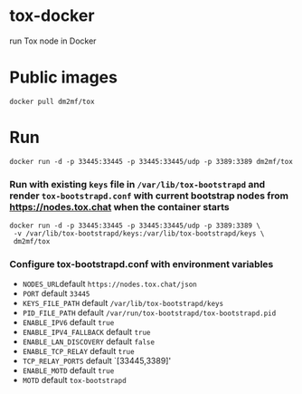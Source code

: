 # tox-docker
run Tox node in Docker

# Public images
`docker pull dm2mf/tox`

# Run
````
docker run -d -p 33445:33445 -p 33445:33445/udp -p 3389:3389 dm2mf/tox
````

### Run with existing `keys` file in `/var/lib/tox-bootstrapd` and render `tox-bootstrapd.conf` with current bootstrap nodes from https://nodes.tox.chat when the container starts
````
docker run -d -p 33445:33445 -p 33445:33445/udp -p 3389:3389 \
 -v /var/lib/tox-bootstrapd/keys:/var/lib/tox-bootstrapd/keys \
 dm2mf/tox
````

### Configure tox-bootstrapd.conf with environment variables
- `NODES_URL`default `https://nodes.tox.chat/json`
- `PORT` default `33445`
- `KEYS_FILE_PATH` default `/var/lib/tox-bootstrapd/keys`
- `PID_FILE_PATH` default `/var/run/tox-bootstrapd/tox-bootstrapd.pid`
- `ENABLE_IPV6` default `true`
- `ENABLE_IPV4_FALLBACK` default `true`
- `ENABLE_LAN_DISCOVERY` default `false`
- `ENABLE_TCP_RELAY` default `true`
- `TCP_RELAY_PORTS` default `[33445,3389]'
- `ENABLE_MOTD` default `true`
- `MOTD` default `tox-bootstrapd`
